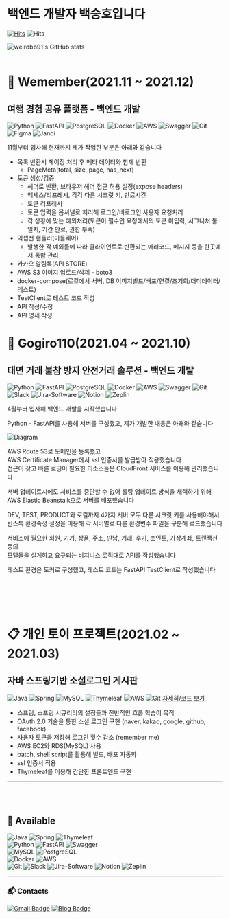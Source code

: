 
<!-- ![draw](https://user-images.githubusercontent.com/50126248/135090772-9f1a1d38-e6dc-4d0f-8512-36b22c790f56.png) -->
 
# 백엔드 개발자 백승호입니다

[![Hits](https://hits.seeyoufarm.com/api/count/incr/badge.svg?url=https%3A%2F%2Fgithub.com%2Fweirdbb91%2F&count_bg=%2379C83D&title_bg=%23555555&icon=&icon_color=%23E7E7E7&title=hits&edge_flat=false)](https://hits.seeyoufarm.com) ![Hits](https://img.shields.io/github/followers/weirdbb91?label=Follow)


![weirdbb91's GitHub stats](https://github-readme-stats.vercel.app/api?username=weirdbb91&count_private=true)
<br><br>


# 🏢 Wemember(2021.11 ~ 2021.12)  

## 여행 경험 공유 플랫폼 - 백엔드 개발
![Python](https://img.shields.io/badge/Python-3776ab?style=plastic&logo=Python&logoColor=white)
![FastAPI](https://img.shields.io/badge/FastAPI-009485?style=plastic&logo=FastAPI&logoColor=white)
![PostgreSQL](https://img.shields.io/badge/PostgreSQL-336791?style=plastic&logo=PostgreSQL&logoColor=white)
![Docker](https://img.shields.io/badge/Docker-007bff?style=plastic&logo=Docker&logoColor=white)
![AWS](https://img.shields.io/badge/AWS-orange?style=plastic&logo=Amazon-AWS&logoColor=white)
![Swagger](https://img.shields.io/badge/Swagger-85EA2D?style=plastic&logo=Swagger&logoColor=white)
![Git](https://img.shields.io/badge/Git-F05032?style=plastic&logo=Git&logoColor=white)
![Figma](https://img.shields.io/badge/Figma-F24E1E?style=plastic&logo=Figma&logoColor=white)
![Jandi](https://img.shields.io/badge/Jandi-85EA2D?style=plastic&logo=Jandi&logoColor=white)

11월부터 입사해 현재까지 제가 작업한 부분은 아래와 같습니다
- 목록 반환시 페이징 처리 후 메타 데이터와 함께 반환
  - PageMeta(total, size, page, has_next)
- 토큰 생성/검증
  - 헤더로 반환, 브라우저 헤더 접근 허용 설정(expose headers)
  - 엑세스/리프레시, 각각 다른 시크릿 키, 만료시간
  - 토큰 리프레시
  - 토큰 입력을 옵셔널로 처리해 로그인/비로그인 사용자 요청처리
  - 각 상황에 맞는 예외처리(토큰이 필수인 요청에서의 토큰 미입력, 시그니처 불일치, 기간 만료, 권한 부족)
- 익셉션 핸들러(미들웨어)
  - 발생한 각 예외들에 따라 클라이언트로 반환되는 에러코드, 메시지 등을 한곳에서 통합 관리
- 카카오 알림톡(API STORE)
- AWS S3 이미지 업로드/삭제 - boto3
- docker-compose(로컬에서 서버, DB 이미지빌드/배포/연결/초기화/더미데이터/테스트)
- TestClient로 테스트 코드 작성
- API 작성/수정
- API 명세 작성



# 🏢 Gogiro110(2021.04 ~ 2021.10)  

## 대면 거래 불참 방지 안전거래 솔루션 - 백엔드 개발
![Python](https://img.shields.io/badge/Python-3776ab?style=plastic&logo=Python&logoColor=white)
![FastAPI](https://img.shields.io/badge/FastAPI-009485?style=plastic&logo=FastAPI&logoColor=white)
![PostgreSQL](https://img.shields.io/badge/PostgreSQL-336791?style=plastic&logo=PostgreSQL&logoColor=white)
![Docker](https://img.shields.io/badge/Docker-007bff?style=plastic&logo=Docker&logoColor=white)
![AWS](https://img.shields.io/badge/AWS-orange?style=plastic&logo=Amazon-AWS&logoColor=white)
![Swagger](https://img.shields.io/badge/Swagger-85EA2D?style=plastic&logo=Swagger&logoColor=white)
![Git](https://img.shields.io/badge/Git-F05032?style=plastic&logo=Git&logoColor=white)
![Slack](https://img.shields.io/badge/Slack-4A154B?style=plastic&logo=Slack&logoColor=white)
![Jira-Software](https://img.shields.io/badge/Jira-0052CC?style=plastic&logo=Jira-Software&logoColor=white)
![Notion](https://img.shields.io/badge/Notion-000000?style=plastic&logo=Notion&logoColor=white)
![Zeplin](https://img.shields.io/badge/Zeplin-orange?style=plastic&logo=Zeplin&logoColor=white)

4월부터 입사해 백엔드 개발을 시작했습니다  

Python - FastAPI를 사용해 서버를 구성했고, 제가 개발한 내용은 아래와 같습니다  

![Diagram]  

AWS Route 53로 도메인을 등록했고  
AWS Certificate Manager에서 ssl 인증서를 발급받아 적용했습니다  
접근이 잦고 빠른 로딩이 필요한 리소스들은 CloudFront 서비스를 이용해 관리했습니다  

서버 업데이트시에도 서비스를 중단할 수 없어 롤링 업데이트 방식을 채택하기 위해  
AWS Elastic Beanstalk으로 서버를 배포했습니다  

DEV, TEST, PRODUCT와 로컬까지 4가지 서버 모두 다른 시크릿 키를 사용해야해서  
빈스톡 환경속성 설정을 이용해 각 서버별로 다른 환경변수 파일을 구분해 로드했습니다  

서비스에 필요한 회원, 기기, 상품, 주소, 만남, 거래, 후기, 포인트, 가상계좌, 트랜잭션 등의  
모델들을 설계하고 요구되는 비지니스 로직대로 API를 작성했습니다

테스트 환경은 도커로 구성했고, 테스트 코드는 FastAPI TestClient로 작성했습니다  

<br><br>
---

# 📋 개인 토이 프로젝트(2021.02 ~ 2021.03)

## 자바 스프링기반 소셜로그인 게시판
![Java](https://img.shields.io/badge/Java-007396?style=plastic&logo=Java&logoColor=white)
![Spring](https://img.shields.io/badge/Spring-6DB33F?style=plastic&logo=Spring&logoColor=white)
![MySQL](https://img.shields.io/badge/MySQL-4479A1?style=plastic&logo=MySQL&logoColor=white)
![Thymeleaf](https://img.shields.io/badge/Thymeleaf-005F0F?style=plastic&logo=Thymeleaf&logoColor=white)
![AWS](https://img.shields.io/badge/AWS-orange?style=plastic&logo=Amazon-AWS&logoColor=white)
![Git](https://img.shields.io/badge/Git-F05032?style=plastic&logo=Git&logoColor=white)
[자세히/코드 보기](https://github.com/weirdbb91/lamb)

- 스프링, 스프링 시큐리티의 설정들과 전반적인 흐름 학습이 목적
- OAuth 2.0 기술을 통한 소셜 로그인 구현 (naver, kakao, google, github, facebook)
- 사용자 토큰을 저장해 로그인 횟수 감소 (remember me)
- AWS EC2와 RDS(MySQL) 사용
- batch, shell script를 활용해 빌드, 배포 자동화
- ssl 인증서 적용
- Thymeleaf를 이용해 간단한 프론트엔드 구현

---
<br><br>

## 🚀 Available
![Java](https://img.shields.io/badge/Java-007396?style=plastic&logo=Java&logoColor=white)
![Spring](https://img.shields.io/badge/Spring-6DB33F?style=plastic&logo=Spring&logoColor=white)
![Thymeleaf](https://img.shields.io/badge/Thymeleaf-005F0F?style=plastic&logo=Thymeleaf&logoColor=white)  
![Python](https://img.shields.io/badge/Python-3776ab?style=plastic&logo=Python&logoColor=white)
![FastAPI](https://img.shields.io/badge/FastAPI-009485?style=plastic&logo=FastAPI&logoColor=white)
![Swagger](https://img.shields.io/badge/Swagger-85EA2D?style=plastic&logo=Swagger&logoColor=white)  
![MySQL](https://img.shields.io/badge/MySQL-4479A1?style=plastic&logo=MySQL&logoColor=white)
![PostgreSQL](https://img.shields.io/badge/PostgreSQL-336791?style=plastic&logo=PostgreSQL&logoColor=white)  
![Docker](https://img.shields.io/badge/Docker-007bff?style=plastic&logo=Docker&logoColor=white)
![AWS](https://img.shields.io/badge/AWS-orange?style=plastic&logo=Amazon-AWS&logoColor=white)  
![Git](https://img.shields.io/badge/Git-F05032?style=plastic&logo=Git&logoColor=white)
![Slack](https://img.shields.io/badge/Slack-4A154B?style=plastic&logo=Slack&logoColor=white)
![Jira-Software](https://img.shields.io/badge/Jira-0052CC?style=plastic&logo=Jira-Software&logoColor=white)
![Notion](https://img.shields.io/badge/Notion-000000?style=plastic&logo=Notion&logoColor=white)
![Zeplin](https://img.shields.io/badge/Zeplin-orange?style=plastic&logo=Zeplin&logoColor=white)

---

### :mailbox_with_mail: Contacts
[![Gmail Badge](https://img.shields.io/badge/Gmail-d14836?style=flat-square&logo=Gmail&logoColor=white&link=mailto:weirdbb91@gmail.com)](mailto:weirdbb91@gmail.com)
[![Blog Badge](http://img.shields.io/badge/-Blog-black?style=flat-square&logo=github&link=https://weirdbb91.github.io)](https://weirdbb91.github.io)



[diagram]: <https://user-images.githubusercontent.com/50126248/135085032-8d7fb24b-e1ae-47ad-8a85-e018309a5d8d.png>


<!-- 
[docker]: <https://user-images.githubusercontent.com/50126248/111152182-cf73d280-85d3-11eb-9555-8016c1804a07.png>
[git]: <https://user-images.githubusercontent.com/50126248/111152187-d00c6900-85d3-11eb-8a55-37f2142a933e.png>
[html]: <https://user-images.githubusercontent.com/50126248/111152191-d0a4ff80-85d3-11eb-90db-7fc0e702e5e7.png>
[java]: <https://user-images.githubusercontent.com/50126248/111152193-d13d9600-85d3-11eb-86d6-f3c5c7e7dca7.png>
[javascript]: <https://user-images.githubusercontent.com/50126248/111152197-d13d9600-85d3-11eb-9a00-6160444a3f37.png>
[jenkings]: <https://user-images.githubusercontent.com/50126248/111152198-d1d62c80-85d3-11eb-9bc1-94487809f199.png>
[thymeleaf]: <https://user-images.githubusercontent.com/50126248/111281545-66966400-8680-11eb-8b65-fa44b27e0fb7.png>
[jenkings]: <https://user-images.githubusercontent.com/50126248/111281547-672efa80-8680-11eb-823a-9379f0860adf.png>
[jquery]: <https://user-images.githubusercontent.com/50126248/111152203-d3075980-85d3-11eb-99ee-d1d6e30df2a0.png>
[linux]: <https://user-images.githubusercontent.com/50126248/111152206-d3075980-85d3-11eb-8b16-872f9f5fab4d.png>
[mysql]: <https://user-images.githubusercontent.com/50126248/111152209-d39ff000-85d3-11eb-938d-4090d4d27e27.png>
[python]: <https://user-images.githubusercontent.com/50126248/111152212-d4388680-85d3-11eb-9c3a-4b354b34ec28.png>
[ubuntu]: <https://user-images.githubusercontent.com/50126248/111152215-d4d11d00-85d3-11eb-8d97-575d5ef3c792.png>
[vuejs]: <https://user-images.githubusercontent.com/50126248/111152216-d4d11d00-85d3-11eb-8faa-71349d68a622.png>
[spring]: <https://user-images.githubusercontent.com/50126248/111152217-d569b380-85d3-11eb-9b3c-35f070915d20.png>
[aws]: <https://user-images.githubusercontent.com/50126248/111152218-d569b380-85d3-11eb-9df2-85f9d67d305f.png>
[bootstrap]: <https://user-images.githubusercontent.com/50126248/111152219-d6024a00-85d3-11eb-8087-299af4494ee9.png>
[css]: <https://user-images.githubusercontent.com/50126248/111152220-d6024a00-85d3-11eb-824d-a720aa139cd0.png>
[atlas]: <https://user-images.githubusercontent.com/50126248/111276356-99d5f480-867a-11eb-925d-6bea38908eaa.png>
[jiraSW]: <https://user-images.githubusercontent.com/50126248/111279187-c9d2c700-867d-11eb-9876-8ac77b756dda.png>
[jira]: <https://user-images.githubusercontent.com/50126248/111279189-ca6b5d80-867d-11eb-9ad4-ba7d0313f726.png>
[bitbucket]: <https://user-images.githubusercontent.com/50126248/111279191-cb03f400-867d-11eb-82d1-52a499dde9d2.png>
[confluence]: <https://user-images.githubusercontent.com/50126248/111279184-c93a3080-867d-11eb-9f89-e8013461f545.png> -->
